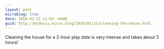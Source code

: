```yaml
---
layout: post
microblog: true
date: 2018-01-21 11:54 -0400
guid: http://mjdescy.micro.blog/2018/01/21/cleaning-the-house.html
---
```

Cleaning the house for a 2-hour play date is very intense and takes about 3 hours!
